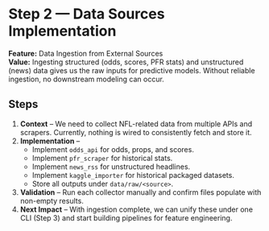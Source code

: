 # Step 2 — Data Sources Implementation

**Feature:** Data Ingestion from External Sources  
**Value:** Ingesting structured (odds, scores, PFR stats) and unstructured (news) data gives us the raw inputs for predictive models. Without reliable ingestion, no downstream modeling can occur.

## Steps
1. **Context** – We need to collect NFL-related data from multiple APIs and scrapers. Currently, nothing is wired to consistently fetch and store it.  
2. **Implementation** –  
   - Implement `odds_api` for odds, props, and scores.  
   - Implement `pfr_scraper` for historical stats.  
   - Implement `news_rss` for unstructured headlines.  
   - Implement `kaggle_importer` for historical packaged datasets.  
   - Store all outputs under `data/raw/<source>`.  
3. **Validation** – Run each collector manually and confirm files populate with non-empty results.  
4. **Next Impact** – With ingestion complete, we can unify these under one CLI (Step 3) and start building pipelines for feature engineering.
